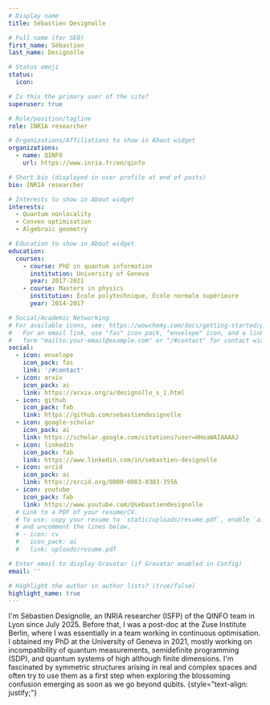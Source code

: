 ```yaml
---
# Display name
title: Sébastien Designolle

# Full name (for SEO)
first_name: Sébastien
last_name: Designolle

# Status emoji
status:
  icon:

# Is this the primary user of the site?
superuser: true

# Role/position/tagline
role: INRIA researcher

# Organizations/Affiliations to show in About widget
organizations:
  - name: QINFO
    url: https://www.inria.fr/en/qinfo

# Short bio (displayed in user profile at end of posts)
bio: INRIA researcher

# Interests to show in About widget
interests:
  - Quantum nonlocality
  - Convex optimisation
  - Algebraic geometry

# Education to show in About widget
education:
  courses:
    - course: PhD in quantum information
      institution: University of Geneva
      year: 2017-2021
    - course: Masters in physics
      institution: École polytechnique, École normale supérieure
      year: 2014-2017

# Social/Academic Networking
# For available icons, see: https://wowchemy.com/docs/getting-started/page-builder/#icons
#   For an email link, use "fas" icon pack, "envelope" icon, and a link in the
#   form "mailto:your-email@example.com" or "/#contact" for contact widget.
social:
  - icon: envelope
    icon_pack: fas
    link: '/#contact'
  - icon: arxiv
    icon_pack: ai
    link: https://arxiv.org/a/designolle_s_1.html
  - icon: github
    icon_pack: fab
    link: https://github.com/sebastiendesignolle
  - icon: google-scholar
    icon_pack: ai
    link: https://scholar.google.com/citations?user=HHsaWAIAAAAJ
  - icon: linkedin
    icon_pack: fab
    link: https://www.linkedin.com/in/sebastien-designolle
  - icon: orcid
    icon_pack: ai
    link: https://orcid.org/0000-0003-0303-3556
  - icon: youtube
    icon_pack: fab
    link: https://www.youtube.com/@sebastiendesignolle
  # Link to a PDF of your resume/CV.
  # To use: copy your resume to `static/uploads/resume.pdf`, enable `ai` icons in `params.yaml`,
  # and uncomment the lines below.
  # - icon: cv
  #   icon_pack: ai
  #   link: uploads/resume.pdf

# Enter email to display Gravatar (if Gravatar enabled in Config)
email: ''

# Highlight the author in author lists? (true/false)
highlight_name: true
---
```


I'm Sébastien Designolle, an INRIA researcher (ISFP) of the QINFO team in Lyon since July 2025.
Before that, I was a post-doc at the Zuse Institute Berlin, where I was essentially in a team working in continuous optimisation.
I obtained my PhD at the University of Geneva in 2021, mostly working on incompatibility of quantum measurements, semidefinite programming (SDP), and quantum systems of high although finite dimensions.
I'm fascinated by symmetric structures arising in real and complex spaces and often try to use them as a first step when exploring the blossoming confusion emerging as soon as we go beyond qubits.
{style="text-align: justify;"}
